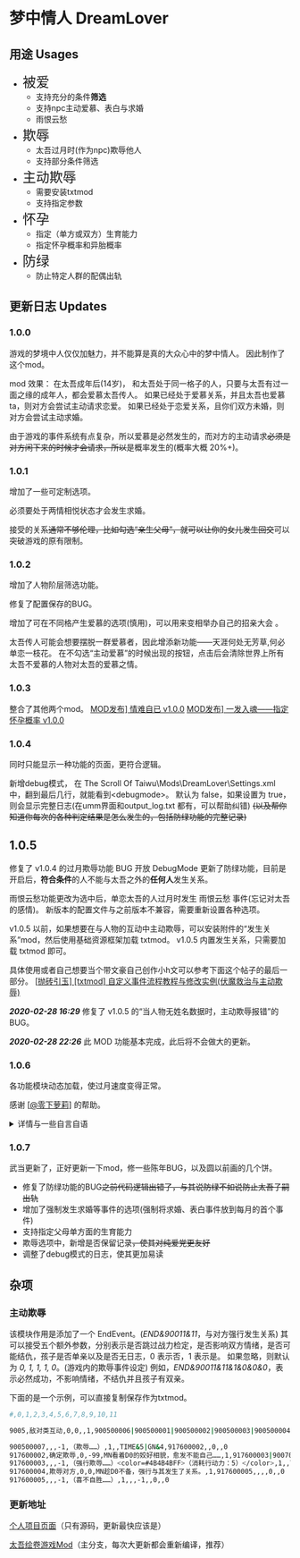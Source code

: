 # 梦中情人 DreamLover
## 用途 Usages

+ <font size=5>被爱</font>
  + 支持充分的条件**筛选**
  + 支持npc主动爱慕、表白与求婚
  + 雨恨云愁
+ <font size=5>欺辱</font>
  + 太吾过月时(作为npc)欺辱他人
  + 支持部分条件筛选
+ <font size=5>主动欺辱</font>
  + 需要安装txtmod
  + 支持指定参数
+ <font size=5>怀孕</font>
  + 指定（单方或双方）生育能力
  + 指定怀孕概率和异胎概率
+ <font size=5>防绿</font>
  + 防止特定人群的配偶出轨

## 更新日志 Updates
### 1.0.0
 游戏的梦境中人仅仅加魅力，并不能算是真的大众心中的梦中情人。
因此制作了这个mod。

mod 效果：
在太吾成年后(14岁)，
和太吾处于同一格子的人，只要与太吾有过一面之缘的成年人，都会爱慕太吾传人。
如果已经处于爱慕关系，并且太吾也爱慕ta，则对方会尝试主动请求恋爱。
如果已经处于恋爱关系，且你们双方未婚，则对方会尝试主动求婚。

由于游戏的事件系统有点复杂，所以爱慕是必然发生的，而对方的主动请求<del>必须是对方闲下来的时候才会请求，所以</del>是概率发生的(概率大概 20%+)。

### 1.0.1
增加了一些可定制选项。

必须要处于两情相悦状态才会发生求婚。

接受的关系<del>通常不够伦理，比如勾选“亲生父母”，就可以让你的女儿发生回交</del>可以突破游戏的原有限制。

### 1.0.2
增加了人物阶层筛选功能。

修复了配置保存的BUG。

增加了可在不同格产生爱慕的选项(慎用)，可以用来变相举办自己的招亲大会 。

太吾传人可能会想要摆脱一群爱慕者，因此增添新功能——天涯何处无芳草,何必单恋一枝花。
在不勾选“主动爱慕”的时候出现的按钮，点击后会清除世界上所有太吾不爱慕的人物对太吾的爱慕之情。

### 1.0.3
整合了其他两个mod。
[MOD发布\] 情难自已 v1.0.0](https://nga.178.com/read.php?tid=20221567)
[MOD发布\] 一发入魂——指定怀孕概率 v1.0.0](https://nga.178.com/read.php?tid=20223722)

### 1.0.4

同时只能显示一种功能的页面，更符合逻辑。

新增debug模式，
在 The Scroll Of Taiwu\Mods\DreamLover\Settings.xml 中，翻到最后几行，就能看到\<debugmode\>。
默认为 false，如果设置为 true，则会显示完整日志(在umm界面和output_log.txt 都有，可以帮助纠错)
<del> (以及帮你知道你每次的各种判定结果是怎么发生的，包括防绿功能的完整记录) 

## 1.0.5

修复了 v1.0.4 的过月欺辱功能 BUG
开放 DebugMode
更新了防绿功能，目前是开启后，**符合条件**的人不能与太吾之外的**任何人**发生关系。

雨恨云愁功能更改为选中后，单恋太吾的人过月时发生 雨恨云愁 事件(忘记对太吾的感情)。
新版本的配置文件与之前版本不兼容，需要重新设置各种选项。

v1.0.5 以前，如果想要在与人物的互动中主动欺辱，可以安装附件的“发生关系”mod，然后使用基础资源框架加载 txtmod。
v1.0.5 内置发生关系，只需要加载 txtmod 即可。

具体使用或者自己想要当个带文豪自己创作小h文可以参考下面这个帖子的最后一部分。
[[抛砖引玉\] [txtmod] 自定义事件流程教程与修改实例(伏魔救治与主动欺辱)](https://nga.178.com/read.php?tid=20361579)

***2020-02-28 16:29***
修复了 v1.0.5 的“当人物无姓名数据时，主动欺辱报错”的BUG。

***2020-02-28 22:26***
此 MOD 功能基本完成，此后将不会做大的更新。

### 1.0.6

各功能模块动态加载，使过月速度变得正常。

感谢  [[@零下萝莉\]](https://nga.178.com/nuke.php?func=ucp&__inchst=UTF-8&username=零下萝莉)  的帮助。

<details>
<summary>详情与一些自言自语</summary>
如果不需要某个功能，可以直接关掉，从而消除某个功能模块对过月速度的影响。<br/>
特别的，互动中的欺辱效果是常态存在的，不能关闭(除非关闭整个mod)<br/>
当需要某个模块的功能被全部关闭的时候，对应的模块会被卸载。<br/>
可以在 debug 模式下观察到加载、卸载模块的日志。<br/>
理论上不会再有下一次更新了<del>，除非有BUG或者其他有趣想法<br/>
毕竟这个mod本身就是一时兴起的产物<br/>
phorcys大佬太强了，浮动信息就是逐模块动态加载。<br/>
或许以后会考虑把互动欺辱的 txtmod 整合进来<br/>
或许以后会考虑添加更多的互动事件(例如主动 ML)(但是现在的关掉结仇和心情就是主动ML啊)(关掉日志？)<br/>
我就是画饼大师(虽然已经摸了，估计出现 BUG 的时候才会考虑继续更)</del><br/>
</details>

### 1.0.7

武当更新了，正好更新一下mod，修一些陈年BUG，以及圆以前画的几个饼。

+ 修复了防绿功能的BUG<del>之前代码逻辑出错了，与其说防绿不如说防止太吾子嗣出轨</del>
+ 增加了强制发生求婚等事件的选项(强制将求婚、表白事件放到每月的首个事件)
+ 支持指定父母单方面的生育能力
+ 欺辱选项中，新增是否保留记录<del>，使其对纯爱党更友好</del>
+ 调整了debug模式的日志，使其更加易读





## 杂项

### 主动欺辱

该模块作用是添加了一个 EndEvent。(*END&90011&11*，与对方强行发生关系)
其可以接受五个额外参数，分别表示是否跳过战力检定，是否影响双方情绪，是否可能结仇，孩子是否单亲以及是否无日志，0 表示否，1 表示是。
如果忽略，则默认为 *0, 1, 1, 1, 0*。(游戏内的欺辱事件设定)
例如，*END&90011&11&1&0&0&0*，表示必然成功，不影响情绪，不结仇并且孩子有双亲。

下面的是一个示例，可以直接复制保存作为txtmod。

```bash
#,0,1,2,3,4,5,6,7,8,9,10,11

9005,敌对类互动,0,0,,1,900500006|900500001|900500002|900500003|900500004|900500005|900500007,,,,0,,0

900500007,,,-1,（欺辱……）,1,,TIME&5|GN&4,917600002,,0,,0
917600002,确定欺辱,0,-99,MN看着D0的姣好相貌，愈发不能自己……,1,917600003|900700001,,,,0,,0
917600003,,,-1,（强行欺辱……）<color=#4B4B4BFF>（消耗行动力：5）</color>,1,,TIME&5,917600004,TIME&5|END&90011&11&0&1&1&0,0,,0
917600004,欺辱对方,0,0,MN趁D0不备，强行与其发生了关系。,1,917600005,,,,0,,0
917600005,,,-1,（喜不自胜……）,1,,,-1,,0,,0
```

### 更新地址

[个人项目页面](https://github.com/RedContritio/Taiwu_mods)（只有源码，更新最快应该是）

[太吾绘卷游戏Mod](https://github.com/phorcys/Taiwu_mods)（主分支，每次大更新都会重新编译，推荐）